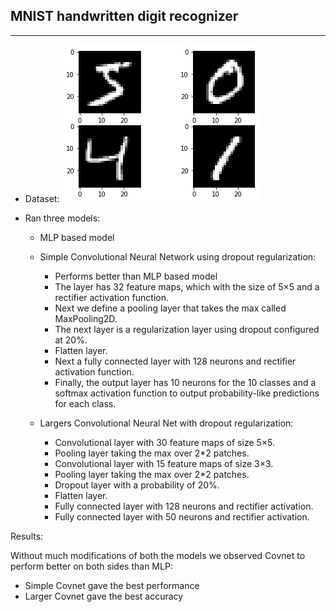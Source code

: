## MNIST handwritten digit recognizer
---
- Dataset:
![Image Title](https://raw.githubusercontent.com/sagarmk/CNN-using-keras/master/images/f1.png) 
- Ran three models:


	- MLP based model


	- Simple Convolutional Neural Network using dropout regularization:
		- Performs better than MLP based model
		- The layer has 32 feature maps, which with the size of 5×5 and a rectifier activation function. 
		- Next we define a pooling layer that takes the max called MaxPooling2D. 
		- The next layer is a regularization layer using dropout configured at 20%.
		- Flatten layer.
		- Next a fully connected layer with 128 neurons and rectifier activation function.
		- Finally, the output layer has 10 neurons for the 10 classes and a softmax activation function to output probability-like predictions for each class.


	- Largers Convolutional Neural Net with dropout regularization:
		- Convolutional layer with 30 feature maps of size 5×5.
		- Pooling layer taking the max over 2*2 patches.
		- Convolutional layer with 15 feature maps of size 3×3.
		- Pooling layer taking the max over 2*2 patches.
		- Dropout layer with a probability of 20%.
		- Flatten layer.
		- Fully connected layer with 128 neurons and rectifier activation.
		- Fully connected layer with 50 neurons and rectifier activation.

Results:

Without much modifications of both the models we observed Covnet to perform better on both sides than MLP:
- Simple Covnet gave the best performance
- Larger Covnet gave the best accuracy
